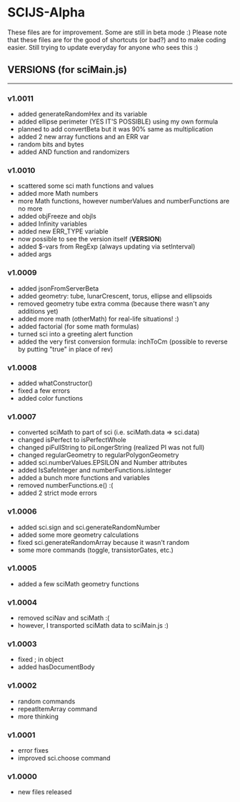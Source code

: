 # SCIJS-Alpha
These files are for improvement. Some are still in beta mode :)
Please note that these files are for the good of shortcuts (or bad?) and to make coding easier.
Still trying to update everyday for anyone who sees this :)

## VERSIONS (for sciMain.js)
---
### v1.0011
- added generateRandomHex and its variable
- added ellipse perimeter (YES IT'S POSSIBLE) using my own formula
- planned to add convertBeta but it was 90% same as multiplication
- added 2 new array functions and an ERR var
- random bits and bytes
- added AND function and randomizers

### v1.0010
- scattered some sci math functions and values
- added more Math numbers
- more Math functions, however numberValues and numberFunctions are no more
- added objFreeze and objIs
- added Infinity variables
- added new ERR_TYPE variable
- now possible to see the version itself (__VERSION__)
- added $-vars from RegExp (always updating via setInterval)
- added args

### v1.0009
- added jsonFromServerBeta
- added geometry: tube, lunarCrescent, torus, ellipse and ellipsoids
- removed geometry tube extra comma (because there wasn't any additions yet)
- added more math (otherMath) for real-life situations! :)
- added factorial (for some math formulas)
- turned sci into a greeting alert function
- added the very first conversion formula: inchToCm (possible to reverse by putting "true" in place of rev)

### v1.0008
- added whatConstructor()
- fixed a few errors
- added color functions

### v1.0007
- converted sciMath to part of sci (i.e. sciMath.data => sci.data)
- changed isPerfect to isPerfectWhole
- changed piFullString to piLongerString (realized PI was not full)
- changed regularGeometry to regularPolygonGeometry
- added sci.numberValues.EPSILON and Number attributes
- added IsSafeInteger and numberFunctions.isInteger
- added a bunch more functions and variables
- removed numberFunctions.e() :(
- added 2 strict mode errors

### v1.0006
- added sci.sign and sci.generateRandomNumber
- added some more geometry calculations
- fixed sci.generateRandomArray because it wasn't random
- some more commands (toggle, transistorGates, etc.)

### v1.0005
- added a few sciMath geometry functions

### v1.0004
- removed sciNav and sciMath :(
- however, I transported sciMath data to sciMain.js :)

### v1.0003
- fixed ; in object
- added hasDocumentBody

### v1.0002
- random commands
- repeatItemArray command
- more thinking

### v1.0001
- error fixes
- improved sci.choose command

### v1.0000
- new files released